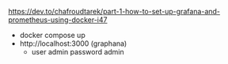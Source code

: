 https://dev.to/chafroudtarek/part-1-how-to-set-up-grafana-and-prometheus-using-docker-i47

- docker compose up
- http://localhost:3000 (graphana)
  - user admin password admin